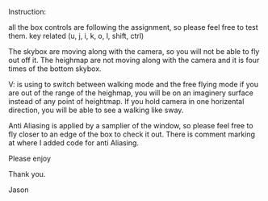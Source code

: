 Instruction:

all the box controls are following the assignment, so please feel free to test them.
	key related (u, j, i, k, o, l, shift, ctrl)

The skybox are moving along with the camera, so you will not be able to fly out off it.
The heighmap are not moving along with the camera and it is four times of the bottom skybox.

V: is using to switch between walking mode and the free flying mode
	if you are out of the range of the heighmap, you will be on an imaginery surface instead of any point of heightmap.
	If you hold camera in one horizental direction, you will be able to see a walking like sway.

Anti Aliasing is applied by a samplier of the window, so please feel free to fly closer to an edge of the box to check it out.
	There is comment marking at where I added code for anti Aliasing.

Please enjoy

Thank you.

Jason
